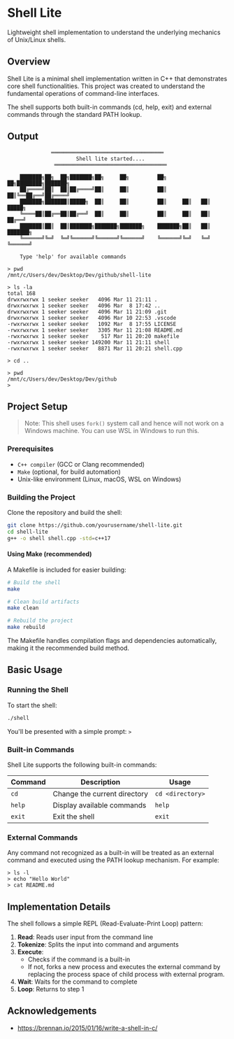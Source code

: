 # Shell Lite

Lightweight shell implementation to understand the underlying mechanics of Unix/Linux shells.

## Overview

Shell Lite is a minimal shell implementation written in C++ that demonstrates core shell functionalities. This project was created to understand the fundamental operations of command-line interfaces.

The shell supports both built-in commands (cd, help, exit) and external commands through the standard PATH lookup.

## Output
```
              ════════════════════════════════════
                      Shell lite started....
               ════════════════════════════════════

    ███████╗██╗  ██╗███████╗██╗     ██╗         ██╗     ██╗████████╗███████╗
    ██╔════╝██║  ██║██╔════╝██║     ██║         ██║     ██║╚══██╔══╝██╔════╝
    ███████╗███████║█████╗  ██║     ██║         ██║     ██║   ██║   █████╗
    ╚════██║██╔══██║██╔══╝  ██║     ██║         ██║     ██║   ██║   ██╔══╝
    ███████║██║  ██║███████╗███████╗███████╗    ███████╗██║   ██║   ███████╗
    ╚══════╝╚═╝  ╚═╝╚══════╝╚══════╝╚══════╝    ╚══════╝╚═╝   ╚═╝   ╚══════╝

    Type 'help' for available commands

> pwd
/mnt/c/Users/dev/Desktop/Dev/github/shell-lite

> ls -la
total 168
drwxrwxrwx 1 seeker seeker   4096 Mar 11 21:11 .
drwxrwxrwx 1 seeker seeker   4096 Mar  8 17:42 ..
drwxrwxrwx 1 seeker seeker   4096 Mar 11 21:09 .git
drwxrwxrwx 1 seeker seeker   4096 Mar 10 22:53 .vscode
-rwxrwxrwx 1 seeker seeker   1092 Mar  8 17:55 LICENSE
-rwxrwxrwx 1 seeker seeker   3305 Mar 11 21:08 README.md
-rwxrwxrwx 1 seeker seeker    517 Mar 11 20:20 makefile
-rwxrwxrwx 1 seeker seeker 149200 Mar 11 21:11 shell
-rwxrwxrwx 1 seeker seeker   8871 Mar 11 20:21 shell.cpp

> cd ..

> pwd
/mnt/c/Users/dev/Desktop/Dev/github
>
```

## Project Setup

>Note: This shell uses `fork()` system call and hence will not work on a Windows machine. You can use WSL in Windows to run this.
### Prerequisites
- `C++ compiler` (GCC or Clang recommended)
- `Make` (optional, for build automation)
- Unix-like environment (Linux, macOS, WSL on Windows)

### Building the Project

Clone the repository and build the shell:

```bash
git clone https://github.com/yourusername/shell-lite.git
cd shell-lite
g++ -o shell shell.cpp -std=c++17
```

#### Using Make (recommended)

A Makefile is included for easier building:

```bash
# Build the shell
make

# Clean build artifacts
make clean

# Rebuild the project
make rebuild
```

The Makefile handles compilation flags and dependencies automatically, making it the recommended build method.

## Basic Usage

### Running the Shell

To start the shell:

```bash
./shell
```

You'll be presented with a simple prompt: `> `

### Built-in Commands

Shell Lite supports the following built-in commands:

| Command | Description | Usage |
|---------|-------------|-------|
| `cd` | Change the current directory | `cd <directory>` |
| `help` | Display available commands | `help` |
| `exit` | Exit the shell | `exit` |

### External Commands

Any command not recognized as a built-in will be treated as an external command and executed using the PATH lookup mechanism. For example:

```
> ls -l
> echo "Hello World"
> cat README.md
```

## Implementation Details

The shell follows a simple REPL (Read-Evaluate-Print Loop) pattern:

1. **Read**: Reads user input from the command line
2. **Tokenize**: Splits the input into command and arguments
3. **Execute**: 
   - Checks if the command is a built-in
   - If not, forks a new process and executes the external command by replacing the process space of child process with external program.
4. **Wait**: Waits for the command to complete
5. **Loop**: Returns to step 1

## Acknowledgements
- https://brennan.io/2015/01/16/write-a-shell-in-c/
